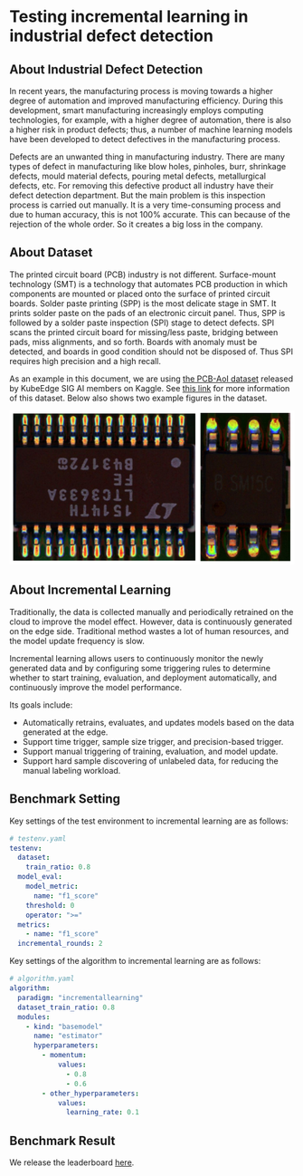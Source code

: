 # Testing incremental learning in industrial defect detection

## About Industrial Defect Detection 

In recent years, the manufacturing process is moving towards a higher degree of automation and improved manufacturing efficiency. During this development, smart manufacturing increasingly employs computing technologies, for example, with a higher degree of automation, there is also a higher risk in product defects; thus, a number of machine learning models have been developed to detect defectives in the manufacturing process.  

Defects are an unwanted thing in manufacturing industry. There are many types of defect in manufacturing like blow holes, pinholes, burr, shrinkage defects, mould material defects, pouring metal defects, metallurgical defects, etc. For removing this defective product all industry have their defect detection department. But the main problem is this inspection process is carried out manually. It is a very time-consuming process and due to human accuracy, this is not 100\% accurate. This can because of the rejection of the whole order. So it creates a big loss in the company.

## About Dataset

The printed circuit board (PCB) industry is not different. Surface-mount technology (SMT) is a technology that automates PCB production in which components are mounted or placed onto the surface of printed circuit boards. Solder paste printing (SPP) is the most delicate stage in SMT. It prints solder paste on the pads of an electronic circuit panel. Thus, SPP is followed by a solder paste inspection (SPI) stage to detect defects. SPI scans the printed circuit board for missing/less paste, bridging between pads, miss alignments, and so forth. Boards with anomaly must be detected, and boards in good condition should not be disposed of. Thus SPI requires high precision and a high recall. 

As an example in this document, we are using [the PCB-AoI dataset](https://www.kaggle.com/datasets/kubeedgeianvs/pcb-aoi) released by KubeEdge SIG AI members on Kaggle. See [this link](../scenarios/industrial-defect-detection/pcb-aoi.md) for more information of this dataset. Below also shows two example figures in the dataset. 

![](images/PCB-AoI_example.png)


## About Incremental Learning
Traditionally, the data is collected manually and periodically retrained on the cloud to improve the model effect. However, data is continuously generated on the edge side. Traditional method wastes a lot of human resources, and the model update frequency is slow.  

Incremental learning allows users to continuously monitor the newly generated data and by configuring some triggering rules to determine whether to start training, evaluation, and deployment automatically, and continuously improve the model performance.

Its goals include:
* Automatically retrains, evaluates, and updates models based on the data generated at the edge.
* Support time trigger, sample size trigger, and precision-based trigger.
* Support manual triggering of training, evaluation, and model update.
* Support hard sample discovering of unlabeled data,  for reducing the manual labeling workload. 


## Benchmark Setting

Key settings of the test environment to incremental learning are as follows: 
``` yaml
# testenv.yaml
testenv:
  dataset:
    train_ratio: 0.8
  model_eval:
    model_metric:
      name: "f1_score"
    threshold: 0
    operator: ">="
  metrics:
    - name: "f1_score"
  incremental_rounds: 2
```

Key settings of the algorithm to incremental learning are as follows: 
```yaml
# algorithm.yaml
algorithm:
  paradigm: "incrementallearning"
  dataset_train_ratio: 0.8
  modules:
    - kind: "basemodel"
      name: "estimator"
      hyperparameters:
        - momentum:
            values:
              - 0.8
              - 0.6
        - other_hyperparameters:
            values:
              learning_rate: 0.1

```
<!-- momentum: 0.9 -->

## Benchmark Result 

We release the leaderboard [here](/docs/leaderboards/leaderboard-in-industrial-defect-detection-of-PCB-AoI/leaderboard-of-single-task-learning.md).